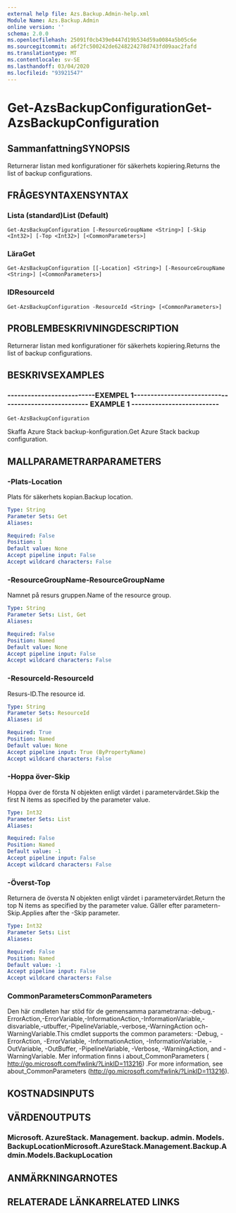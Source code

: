 ```yaml
---
external help file: Azs.Backup.Admin-help.xml
Module Name: Azs.Backup.Admin
online version: ''
schema: 2.0.0
ms.openlocfilehash: 25091f0cb439e0447d19b534d59a0084a5b05c6e
ms.sourcegitcommit: a6f2fc500242de6248224278d743fd09aac2fafd
ms.translationtype: MT
ms.contentlocale: sv-SE
ms.lasthandoff: 03/04/2020
ms.locfileid: "93921547"
---
```

# <span data-ttu-id="489c6-101">Get-AzsBackupConfiguration</span><span class="sxs-lookup"><span data-stu-id="489c6-101">Get-AzsBackupConfiguration</span></span>

## <span data-ttu-id="489c6-102">Sammanfattning</span><span class="sxs-lookup"><span data-stu-id="489c6-102">SYNOPSIS</span></span>
<span data-ttu-id="489c6-103">Returnerar listan med konfigurationer för säkerhets kopiering.</span><span class="sxs-lookup"><span data-stu-id="489c6-103">Returns the list of backup configurations.</span></span>

## <span data-ttu-id="489c6-104">FRÅGESYNTAXEN</span><span class="sxs-lookup"><span data-stu-id="489c6-104">SYNTAX</span></span>

### <span data-ttu-id="489c6-105">Lista (standard)</span><span class="sxs-lookup"><span data-stu-id="489c6-105">List (Default)</span></span>
```
Get-AzsBackupConfiguration [-ResourceGroupName <String>] [-Skip <Int32>] [-Top <Int32>] [<CommonParameters>]
```

### <span data-ttu-id="489c6-106">Lära</span><span class="sxs-lookup"><span data-stu-id="489c6-106">Get</span></span>
```
Get-AzsBackupConfiguration [[-Location] <String>] [-ResourceGroupName <String>] [<CommonParameters>]
```

### <span data-ttu-id="489c6-107">ID</span><span class="sxs-lookup"><span data-stu-id="489c6-107">ResourceId</span></span>
```
Get-AzsBackupConfiguration -ResourceId <String> [<CommonParameters>]
```

## <span data-ttu-id="489c6-108">PROBLEMBESKRIVNING</span><span class="sxs-lookup"><span data-stu-id="489c6-108">DESCRIPTION</span></span>
<span data-ttu-id="489c6-109">Returnerar listan med konfigurationer för säkerhets kopiering.</span><span class="sxs-lookup"><span data-stu-id="489c6-109">Returns the list of backup configurations.</span></span>

## <span data-ttu-id="489c6-110">BESKRIVS</span><span class="sxs-lookup"><span data-stu-id="489c6-110">EXAMPLES</span></span>

### <span data-ttu-id="489c6-111">--------------------------EXEMPEL 1--------------------------</span><span class="sxs-lookup"><span data-stu-id="489c6-111">-------------------------- EXAMPLE 1 --------------------------</span></span>
```
Get-AzsBackupConfiguration
```

<span data-ttu-id="489c6-112">Skaffa Azure Stack backup-konfiguration.</span><span class="sxs-lookup"><span data-stu-id="489c6-112">Get Azure Stack backup configuration.</span></span>

## <span data-ttu-id="489c6-113">MALLPARAMETRAR</span><span class="sxs-lookup"><span data-stu-id="489c6-113">PARAMETERS</span></span>

### <span data-ttu-id="489c6-114">-Plats</span><span class="sxs-lookup"><span data-stu-id="489c6-114">-Location</span></span>
<span data-ttu-id="489c6-115">Plats för säkerhets kopian.</span><span class="sxs-lookup"><span data-stu-id="489c6-115">Backup location.</span></span>

```yaml
Type: String
Parameter Sets: Get
Aliases: 

Required: False
Position: 1
Default value: None
Accept pipeline input: False
Accept wildcard characters: False
```

### <span data-ttu-id="489c6-116">-ResourceGroupName</span><span class="sxs-lookup"><span data-stu-id="489c6-116">-ResourceGroupName</span></span>
<span data-ttu-id="489c6-117">Namnet på resurs gruppen.</span><span class="sxs-lookup"><span data-stu-id="489c6-117">Name of the resource group.</span></span>

```yaml
Type: String
Parameter Sets: List, Get
Aliases: 

Required: False
Position: Named
Default value: None
Accept pipeline input: False
Accept wildcard characters: False
```

### <span data-ttu-id="489c6-118">-ResourceId</span><span class="sxs-lookup"><span data-stu-id="489c6-118">-ResourceId</span></span>
<span data-ttu-id="489c6-119">Resurs-ID.</span><span class="sxs-lookup"><span data-stu-id="489c6-119">The resource id.</span></span>

```yaml
Type: String
Parameter Sets: ResourceId
Aliases: id

Required: True
Position: Named
Default value: None
Accept pipeline input: True (ByPropertyName)
Accept wildcard characters: False
```

### <span data-ttu-id="489c6-120">-Hoppa över</span><span class="sxs-lookup"><span data-stu-id="489c6-120">-Skip</span></span>
<span data-ttu-id="489c6-121">Hoppa över de första N objekten enligt värdet i parametervärdet.</span><span class="sxs-lookup"><span data-stu-id="489c6-121">Skip the first N items as specified by the parameter value.</span></span>

```yaml
Type: Int32
Parameter Sets: List
Aliases: 

Required: False
Position: Named
Default value: -1
Accept pipeline input: False
Accept wildcard characters: False
```

### <span data-ttu-id="489c6-122">-Överst</span><span class="sxs-lookup"><span data-stu-id="489c6-122">-Top</span></span>
<span data-ttu-id="489c6-123">Returnera de översta N objekten enligt värdet i parametervärdet.</span><span class="sxs-lookup"><span data-stu-id="489c6-123">Return the top N items as specified by the parameter value.</span></span>
<span data-ttu-id="489c6-124">Gäller efter parametern-Skip.</span><span class="sxs-lookup"><span data-stu-id="489c6-124">Applies after the -Skip parameter.</span></span>

```yaml
Type: Int32
Parameter Sets: List
Aliases: 

Required: False
Position: Named
Default value: -1
Accept pipeline input: False
Accept wildcard characters: False
```

### <span data-ttu-id="489c6-125">CommonParameters</span><span class="sxs-lookup"><span data-stu-id="489c6-125">CommonParameters</span></span>
<span data-ttu-id="489c6-126">Den här cmdleten har stöd för de gemensamma parametrarna:-debug,-ErrorAction,-ErrorVariable,-InformationAction,-InformationVariable,-disvariable,-utbuffer,-PipelineVariable,-verbose,-WarningAction och-WarningVariable.</span><span class="sxs-lookup"><span data-stu-id="489c6-126">This cmdlet supports the common parameters: -Debug, -ErrorAction, -ErrorVariable, -InformationAction, -InformationVariable, -OutVariable, -OutBuffer, -PipelineVariable, -Verbose, -WarningAction, and -WarningVariable.</span></span> <span data-ttu-id="489c6-127">Mer information finns i about_CommonParameters ( http://go.microsoft.com/fwlink/?LinkID=113216) .</span><span class="sxs-lookup"><span data-stu-id="489c6-127">For more information, see about_CommonParameters (http://go.microsoft.com/fwlink/?LinkID=113216).</span></span>

## <span data-ttu-id="489c6-128">KOSTNADS</span><span class="sxs-lookup"><span data-stu-id="489c6-128">INPUTS</span></span>

## <span data-ttu-id="489c6-129">VÄRDEN</span><span class="sxs-lookup"><span data-stu-id="489c6-129">OUTPUTS</span></span>

### <span data-ttu-id="489c6-130">Microsoft. AzureStack. Management. backup. admin. Models. BackupLocation</span><span class="sxs-lookup"><span data-stu-id="489c6-130">Microsoft.AzureStack.Management.Backup.Admin.Models.BackupLocation</span></span>

## <span data-ttu-id="489c6-131">ANMÄRKNINGAR</span><span class="sxs-lookup"><span data-stu-id="489c6-131">NOTES</span></span>

## <span data-ttu-id="489c6-132">RELATERADE LÄNKAR</span><span class="sxs-lookup"><span data-stu-id="489c6-132">RELATED LINKS</span></span>

